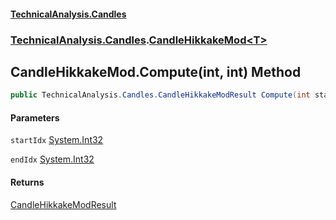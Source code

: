 #### [TechnicalAnalysis.Candles](TechnicalAnalysis.Candles.md 'TechnicalAnalysis.Candles')
### [TechnicalAnalysis.Candles](TechnicalAnalysis.Candles.md#TechnicalAnalysis.Candles 'TechnicalAnalysis.Candles').[CandleHikkakeMod&lt;T&gt;](CandleHikkakeMod_T_.md 'TechnicalAnalysis.Candles.CandleHikkakeMod<T>')

## CandleHikkakeMod<T>.Compute(int, int) Method

```csharp
public TechnicalAnalysis.Candles.CandleHikkakeModResult Compute(int startIdx, int endIdx);
```
#### Parameters

<a name='TechnicalAnalysis.Candles.CandleHikkakeMod_T_.Compute(int,int).startIdx'></a>

`startIdx` [System.Int32](https://docs.microsoft.com/en-us/dotnet/api/System.Int32 'System.Int32')

<a name='TechnicalAnalysis.Candles.CandleHikkakeMod_T_.Compute(int,int).endIdx'></a>

`endIdx` [System.Int32](https://docs.microsoft.com/en-us/dotnet/api/System.Int32 'System.Int32')

#### Returns
[CandleHikkakeModResult](CandleHikkakeModResult.md 'TechnicalAnalysis.Candles.CandleHikkakeModResult')